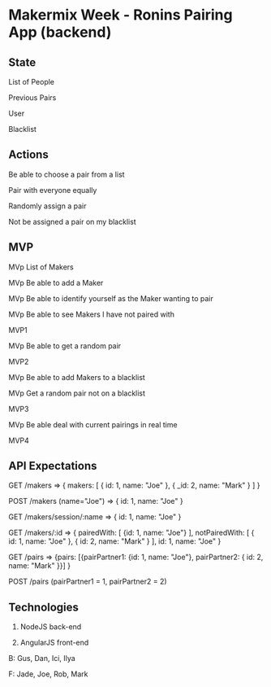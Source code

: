 Makermix Week - Ronins Pairing App (backend)
============================================

State
-----

List of People

Previous Pairs

User

Blacklist

Actions
-------

Be able to choose a pair from a list

Pair with everyone equally

Randomly assign a pair

Not be assigned a pair on my blacklist


MVP
---

MVp List of Makers

MVp Be able to add a Maker

MVp Be able to identify yourself as the Maker wanting to pair

MVp Be able to see Makers I have not paired with

MVP1

MVp Be able to get a random pair

MVP2

MVp Be able to add Makers to a blacklist

MVp Get a random pair not on a blacklist

MVP3

MVp Be able deal with current pairings in real time

MVP4


API Expectations
----------------

GET /makers => { makers: [ { id: 1, name: "Joe" }, { _id: 2, name: "Mark" } ] }

POST /makers (name="Joe") => { id: 1, name: "Joe" }


GET /makers/session/:name => { id: 1, name: "Joe" }


GET /makers/:id => { pairedWith: [ {id: 1, name: "Joe"} ], notPairedWith: [ { id: 1, name: "Joe" }, { id: 2, name: "Mark" } ], id: 1, name: "Joe" }


GET /pairs => {pairs: [{pairPartner1: {id: 1, name: "Joe"}, pairPartner2: { id: 2, name: "Mark" }}] }

POST /pairs (pairPartner1 = 1, pairPartner2 = 2)


Technologies
------------

1. NodeJS back-end

2. AngularJS front-end

B:  Gus, Dan, Ici, Ilya

F:  Jade, Joe, Rob, Mark